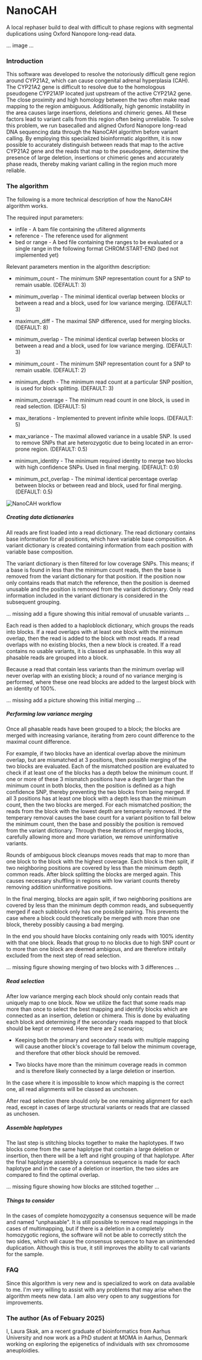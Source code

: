 # NanoCAH
A local rephaser build to deal with difficult to phase regions with segmental duplications using Oxford Nanopore long-read data.

... image ...

### Introduction

This software was developed to resolve the notoriously difficult gene region around CYP21A2, which can cause congenital adrenal hyperplasia (CAH). The CYP21A2 gene is difficult to resolve due to the homologous pseudogene CYP21A1P located just upstream of the active CYP21A2 gene. The close proximity and high homology between the two often make read mapping to the region ambiguous. Additionally, high genomic instability in the area causes large insertions, deletions and chimeric genes. All these factors lead to variant calls from this region often being unreliable.
To solve this problem, we run basecalled and aligned Oxford Nanopore long-read DNA sequencing data through the NanoCAH algorithm before variant calling. By employing this specialized bioinformatic algorithm, it is now possible to accurately distinguish between reads that map to the active CYP21A2 gene and the reads that map to the pseudogene, determine the presence of large deletion, insertions or chimeric genes and accurately phase reads, thereby making variant calling in the region much more reliable.

### The algorithm

The following is a more technical description of how the NanoCAH algorithm works.

The required input parameters:

* infile - A bam file containing the ufiltered alignments
* reference - The reference used for alignment
* bed or range - A bed file containing the ranges to be evaluated or a single range in the following format CHROM:START-END (bed not implemented yet)

Relevant parameters mention in the algorithm description:

* minimum_count - The minimum SNP representation count for a SNP to remain usable. (DEFAULT: 3)
* minimum_overlap - The minimal identical overlap between blocks or between a read and a block, used for low variance merging. (DEFAULT: 3)



* maximum_diff - The maximal SNP difference, used for merging blocks. (DEFAULT: 8)
* minimum_overlap - The minimal identical overlap between blocks or between a read and a block, used for low variance merging. (DEFAULT: 3)
* minimum_count - The minimum SNP representation count for a SNP to remain usable. (DEFAULT: 2)
* minimum_depth - The minimum read count at a particular SNP position, is used for block splitting. (DEFAULT: 3)
* minimum_coverage - The minimum read count in one block, is used in read selection. (DEFAULT: 5)
* max_iterations - Implemented to prevent infinite while loops. (DEFAULT: 5)
* max_variance - The maximal allowed variance in a usable SNP. Is used to remove SNPs that are heterozygotic due to being located in an error-prone region. (DEFAULT: 0.5)

* minimum_identity - The minimum required identity to merge two blocks with high confidence SNPs. Used in final merging. (DEFAULT: 0.9)
* minimum_pct_overlap - The minimal identical percentage overlap between blocks or between read and block, used for final merging. (DEFAULT: 0.5)

![NanoCAH workflow](./PLOTS/NanoCAH%20workflow.png)

##### Creating data dictionaries

All reads are first loaded into a read dictionary. The read dictionary contains base information for all positions, which have variable base composition. A variant dictionary is created containing information from each position with variable base composition.

The variant dictionary is then filtered for low coverage SNPs. This means; if a base is found in less than the minimum count reads, then the base is removed from the variant dictionary for that position. If the position now only contains reads that match the reference, then the position is deemed unusable and the position is removed from the variant dictionary. Only read information included in the variant dictionary is considered in the subsequent grouping.

... missing add a figure showing this initial removal of unusable variants ...

Each read is then added to a haploblock dictionary, which groups the reads into blocks. If a read overlaps with at least one block with the minimum overlap, then the read is added to the block with most reads. If a read overlaps with no existing blocks, then a new block is created. 
If a read contains no usable variants, it is classed as unphasable. In this way all phasable reads are grouped into a block.  

Because a read that contain less variants than the minimum overlap will never overlap with an existing block; a round of no variance merging is performed, where these one read blocks are added to the largest block with an identity of 100%. 

... missing add a picture showing this initial merging ...


##### Performing low variance merging

Once all phasable reads have been grouped to a block; the blocks are merged with increasing variance, iterating from zero count difference to the maximal count difference.

For example, if two blocks have an identical overlap above the minimum overlap, but are mismatched at 3 positions, then possible merging of the two blocks are evaluated. Each of the mismatched position are evaluated to check if at least one of the blocks has a depth below the minimum count. If one or more of these 3 mismatch positions have a depth larger than the minimum count in both blocks, then the position is defined as a high confidence SNP, thereby preventing the two blocks from being merged. If all 3 positions has at least one block with a depth less than the minimum count, then the two blocks are merged. For each mismatched position; the reads from the block with the lowest depth are temperarily removed. If the temperary removal causes the base count for a variant position to fall below the minimum count, then the base and possibly the position is removed from the variant dictionary. Through these iterations of merging blocks, carefully allowing more and more variation, we remove uninformative variants. 

Rounds of ambiguous block cleanups moves reads that map to more than one block to the block with the highest coverage. Each block is then split, if two neighboring positions are covered by less than the minimum depth common reads. After block splitting the blocks are merged again. This causes necessary shuffling in regions with low variant counts thereby removing addition uninformative positions.

In the final merging, blocks are again split, if two neighboring positions are covered by less than the minimum depth common reads, and subsequently merged if each subblock only has one possible pairing. This prevents the case where a block could theoretically be merged with more than one block, thereby possibly causing a bad merging.

In the end you should have blocks containing only reads with 100% identity with that one block. Reads that group to no blocks due to high SNP count or to more than one block are deemed ambigous, and are therefore intitally excluded from the next step of read selection.

... missing figure showing merging of two blocks with 3 differences ...

##### Read selection

After low variance merging each block should only contain reads that uniquely map to one block. Now we utilize the fact that some reads map more than once to select the best mapping and identify blocks which are connected as an insertion, deletion or chimera. This is done by evaluating each block and determining if the secondary reads mapped to that block should be kept or removed. Here there are 2 scenarios;

* Keeping both the primary and secondary reads with multiple mapping will cause another block's coverage to fall below the minimum coverage, and therefore that other block should be removed. 

* Two blocks have more than the minimum coverage reads in common and is therefore likely connected by a large deletion or insertion.

In the case where it is impossible to know which mapping is the correct one, all read alignments will be classed as unchosen.

After read selection there should only be one remaining alignment for each read, except in cases of large structural variants or reads that are classed as unchosen. 

##### Assemble haplotypes

The last step is stitching blocks together to make the haplotypes. If two blocks come from the same haplotype that contain a large deletion or insertion, then there will be a left and right grouping of that haplotype. After the final haplotype assembly a consensus sequence is made for each haplotype and in the case of a deletion or insertion, the two sides are compared to find the optimal overlap. 

... missing figure showing how blocks are stitched together ...

##### Things to consider

In the cases of complete homozygozity a consensus sequence will be made and named "unphasable". It is still possible to remove read mappings in the cases of multimapping, but if there is a deletion in a completely homozygotic regions, the software will not be able to correctly stitch the two sides, which will cause the consensus sequence to have an unintended duplication. Although this is true, it still improves the ability to call variants for the sample. 

### FAQ

Since this algorithm is very new and is specialized to work on data available to me. I'm very willing to assist with any problems that may arise when the algorithm meets new data. I am also very open to any suggestions for improvements.


### The author (As of Febuary 2025) 

I, Laura Skak, am a recent graduate of bioinformatics from Aarhus University and now work as a PhD student at MOMA in Aarhus, Denmark working on exploring the epigenetics of individuals with sex chromosome aneuploidies.

